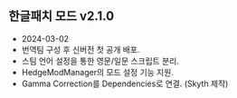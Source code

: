 ## 한글패치 모드 v2.1.0
- 2024-03-02
- 번역팀 구성 후 신버전 첫 공개 배포.
- 스팀 언어 설정을 통한 영문/일문 스크립트 분리.
- HedgeModManager의 모드 설정 기능 지원.
- Gamma Correction를 Dependencies로 연결. (Skyth 제작)
